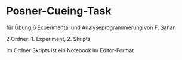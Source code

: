 # Posner-Cueing-Task
für Übung 6 Experimental und Analyseprogrammierung von F. Sahan

2 Ordner: 1. Experiment, 2. Skripts

Im Ordner Skripts ist ein Notebook im Editor-Format
